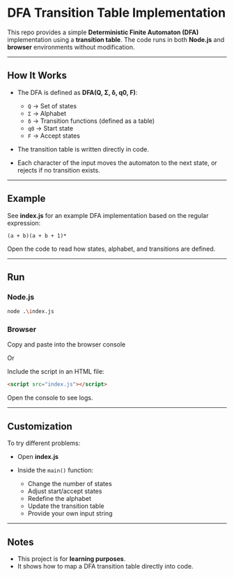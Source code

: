 # DFA Transition Table Implementation

This repo provides a simple **Deterministic Finite Automaton (DFA)** implementation using a **transition table**.
The code runs in both **Node.js** and **browser** environments without modification.

---

## How It Works

- The DFA is defined as **DFA(Q, Σ, δ, q0, F)**:

  - `Q` → Set of states
  - `Σ` → Alphabet
  - `δ` → Transition functions (defined as a table)
  - `q0` → Start state
  - `F` → Accept states

- The transition table is written directly in code.

- Each character of the input moves the automaton to the next state, or rejects if no transition exists.

---

## Example

See **index.js** for an example DFA implementation based on the regular expression:

```
(a + b)(a + b + 1)*
```

Open the code to read how states, alphabet, and transitions are defined.

---

## Run

### Node.js

```bash
node .\index.js
```

### Browser

Copy and paste into the browser console

Or

Include the script in an HTML file:

```html
<script src="index.js"></script>
```

Open the console to see logs.

---

## Customization

To try different problems:

- Open **index.js**
- Inside the `main()` function:

  - Change the number of states
  - Adjust start/accept states
  - Redefine the alphabet
  - Update the transition table
  - Provide your own input string

---

## Notes

- This project is for **learning purposes**.
- It shows how to map a DFA transition table directly into code.
